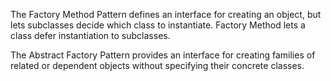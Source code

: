 The Factory Method Pattern defines an interface for creating an object, but lets subclasses decide which class to instantiate. Factory Method lets a class defer instantiation to subclasses.

The Abstract Factory Pattern provides an interface for creating families of related or dependent objects without specifying their concrete classes.
